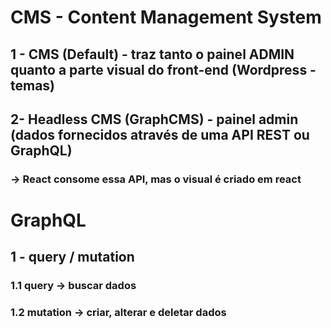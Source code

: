 

# CMS - Content Management System

## 1 - CMS (Default) - traz tanto o painel ADMIN quanto a parte visual  do front-end (Wordpress - temas)
## 2- Headless CMS (GraphCMS) - painel admin (dados fornecidos através de uma API REST ou GraphQL)
### -> React consome essa API, mas o visual é criado em react   

# GraphQL
## 1 - query / mutation
### 1.1 query -> buscar dados
### 1.2 mutation -> criar, alterar e deletar dados